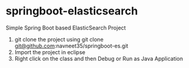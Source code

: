 # springboot-elasticsearch
Simple Spring Boot based ElasticSearch Project 
1. git clone the project using git clone git@github.com:navneet35/springboot-es.git
2. Import the project in eclipse
3. Right click on the class and then Debug or Run as Java Application
